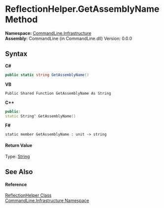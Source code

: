 # ReflectionHelper.GetAssemblyName Method 
 

**Namespace:**&nbsp;<a href="N_CommandLine_Infrastructure">CommandLine.Infrastructure</a><br />**Assembly:**&nbsp;CommandLine (in CommandLine.dll) Version: 0.0.0

## Syntax

**C#**<br />
``` C#
public static string GetAssemblyName()
```

**VB**<br />
``` VB
Public Shared Function GetAssemblyName As String
```

**C++**<br />
``` C++
public:
static String^ GetAssemblyName()
```

**F#**<br />
``` F#
static member GetAssemblyName : unit -> string 

```


#### Return Value
Type: <a href="https://docs.microsoft.com/dotnet/api/system.string" target="_blank">String</a>

## See Also


#### Reference
<a href="T_CommandLine_Infrastructure_ReflectionHelper">ReflectionHelper Class</a><br /><a href="N_CommandLine_Infrastructure">CommandLine.Infrastructure Namespace</a><br />